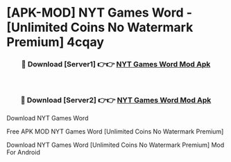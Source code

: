 # [APK-MOD] NYT Games  Word - [Unlimited Coins No Watermark Premium] 4cqay



<div align="center">
<h3>🔴 Download [Server1] 👉👉 <a href="https://momento.my/?title=NYT_Games__Word">NYT Games  Word Mod Apk</a></h3><br>

<h3>🔴 Download [Server2] 👉👉 <a href="https://momento.my/?title=NYT_Games__Word">NYT Games  Word Mod Apk</a></h3>
</div>



Download NYT Games  Word 

Free APK MOD NYT Games  Word [Unlimited Coins No Watermark Premium]

Download NYT Games  Word [Unlimited Coins No Watermark Premium] Mod For Android
